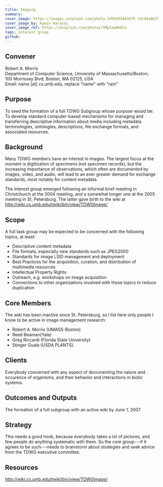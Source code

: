 ```yaml
---
title: Imaging
summary: 
cover_image: https://images.unsplash.com/photo-1492934483476-13c04a66709c
cover_image_by: Kawin Harasai
cover_image_ref: https://unsplash.com/photos/VMpIew0mHlo
tags: interest group
github: 
---
```


<!-- Copied from <http://www.tdwg.org/activities/img/charter/> -->

## Convener

Robert A. Morris  
Department of Computer Science, University of Massachusetts/Boston;  
100 Morrissey Blvd; Boston, MA 02125, USA  
Email: name [at] cs.umb.edu, replace "name" with "ram"  

## Purpose

To seed the formation of a full TDWG Subgroup whose purpose would be: To develop standard computer-based mechanisms for managing and transferring descriptive information about media including metadata terminologies, ontologies, descriptions, file exchange formats, and associated resources.

## Background

Many TDWG members have an interest in images. The largest focus at the moment is digitization of specimens (not specimen records), but the increasing importance of observations, which often are documented by images, video, and audio, will lead to an ever greater demand for exchange standards, most notably for content metadata. 

The interest group emerged following an informal brief meeting in Christchurch at the 2004 meeting, and a somewhat longer one at the 2005 meeting in St. Petersburg. The latter gave birth to the wiki at <http://wiki.cs.umb.edu/twiki/bin/view/TDWGImage/>

## Scope

A full task group may be expected to be concerned with the following topics, at least:

* Descriptive content metadata
* File formats, especially new standards such as JPEG2000
* Standards for image LSID management and deployment
* Best Practices for the acquisition, curation, and distribution of multimedia resources
* Intellectual Property Rights
* Outreach, e.g. workshops on image acquisition
* Connections to other organizations involved with these topics to reduce duplication

## Core Members

The wiki has been inactive since St. Petersburg, so I list here only people I know to be active in image management research: 

* Robert A. Morris (UMASS-Boston) 
* Reed Beaman(Yale) 
* Greg Riccardi (Florida State University) 
* Stinger Guala (USDA PLANTS).

## Clients

Everybody concerned with any aspect of documenting the nature and occurence of organisms, and their behavior and interactions in biotic systems.

## Outcomes and Outputs

The formation of a full subgroup with an active wiki by June 1, 2007

## Strategy

This needs a good hook, because everybody takes a lot of pictures, and few people do anything systematic with them. So the core group---if it agrees to be such---needs to brainstorm about strategies and seek advice from the TDWG executive committee.

## Resources

<http://wiki.cs.umb.edu/twiki/bin/view/TDWGImage/>

